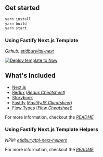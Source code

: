 
<h2>Get started</h2>

```bash
yarn install
yarn build
yarn start
```

<h3>Using Fastify Next.js Template</h3>

*Github:* [*etidbury/tpl-next*](https://github.com/etidbury/tpl-next)

[![Deploy template to Now](https://deploy.now.sh/static/button.svg)](https://deploy.now.sh/?repo=https://github.com/etidbury/tpl-next)

<h2>What's Included</h2>

- [Next.js](https://github.com/zeit/next.js/)
- [Redux](https://redux.js.org/) ([*Redux Cheatsheet*](https://devhints.io/redux))
- [Storybook](https://github.com/storybooks/storybook)
- [Fastify](https://github.com/fastify/fastify) ([*FastifyJS Cheatsheet*](https://devhints.io/fastify))
- [Flow Types](https://flow.org/en/docs/) ([*Flow Cheatsheet*](https://devhints.io/flow))
  
For more information, checkout the [*README*](https://github.com/etidbury/tpl-next/blob/master/README.md)

<h3>Using Fastify Next.js Template Helpers</h3>

*NPM:* [*etidbury/tpl-next-helpers*](https://www.npmjs.com/package/tpl-next-helpers)

For more information, checkout the [*README*](https://github.com/etidbury/tpl-next-helpers/blob/master/README.md)
